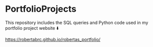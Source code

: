 # PortfolioProjects

This repository includes the SQL queries and Python code used in my portfolio project website :arrow_down:

https://robertabrc.github.io/robertas_portfolio/
